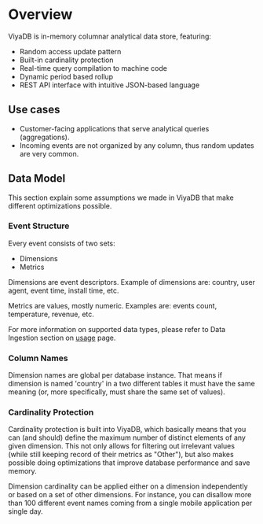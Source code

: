 Overview
========

ViyaDB is in-memory columnar analytical data store, featuring:

- Random access update pattern
- Built-in cardinality protection
- Real-time query compilation to machine code
- Dynamic period based rollup
- REST API interface with intuitive JSON-based language

## Use cases

 * Customer-facing applications that serve analytical queries (aggregations).
 * Incoming events are not organized by any column, thus random updates are very common.

## Data Model

This section explain some assumptions we made in ViyaDB that make different optimizations possible.

### Event Structure

Every event consists of two sets:

 * Dimensions
 * Metrics
 
Dimensions are event descriptors. Example of dimensions are: country, user agent, event time, install time, etc.

Metrics are values, mostly numeric. Examples are: events count, temperature, revenue, etc.

For more information on supported data types, please refer to Data Ingestion section on <a href="#usage" onclick="reload();">usage</a> page.

### Column Names

Dimension names are global per database instance. That means if dimension is named 'country' in a two different tables it must have the same meaning (or, more specifically, must share the same set of values).

### Cardinality Protection

Cardinality protection is built into ViyaDB, which basically means that you can (and should) define the maximum number of distinct elements of any given dimension. This not only allows for filtering out irrelevant values (while still keeping record of their metrics as "Other"), but also makes possible doing optimizations that improve database performance and save memory.

Dimension cardinality can be applied either on a dimension independently or based on a set of other dimensions. For instance, you can disallow more than 100 different event names coming from a single mobile application per single day.
